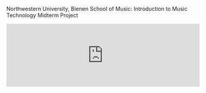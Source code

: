 Northwestern University, Bienen School of Music: Introduction to Music Technology Midterm Project

<iframe width="100%" height="166" scrolling="no" frameborder="no" allow="autoplay" src="https://w.soundcloud.com/player/?url=https%3A//api.soundcloud.com/tracks/148113200&color=%234e2a84&auto_play=false&hide_related=false&show_comments=true&show_user=true&show_reposts=false&show_teaser=true"></iframe>

